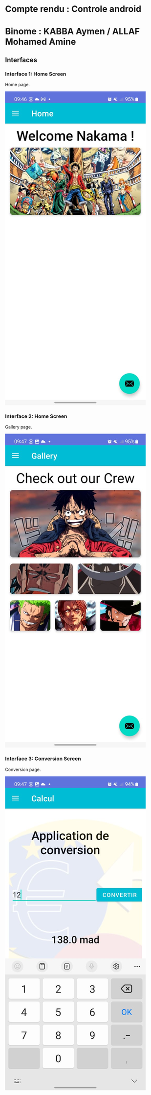 # Compte rendu : Controle android 
# Binome : KABBA Aymen / ALLAF Mohamed Amine

## Interfaces

### Interface 1: Home Screen

Home page.

![Login Page](/img/1.jpeg)

### Interface 2: Home Screen

Gallery page.

![Login Page](/img/2.jpeg)

### Interface 3: Conversion Screen

Conversion page.

![Login Page](/img/3.jpeg)